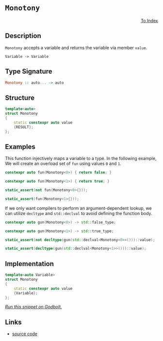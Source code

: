 <!-- Copyright 2024 Feng Mofan
SPDX-License-Identifier: Apache-2.0 -->

# `Monotony`

<p style='text-align: right;'><a href="../../index.md#identities">To Index</a></p>

## Description

`Monotony` accepts a variable and returns the variable via member `value`.

<pre><code>Variable -> Variable</code></pre>

## Type Signature

```Haskell
Monotony :: auto... -> auto
```

## Structure

```C++
template<auto>
struct Monotony
{
    static constexpr auto value
    {RESULT};
};
```

## Examples

This function injectively maps a variable to a type.
In the following example, We will create an overload set of `fun` using values `0` and `1`.

```C++
constexpr auto fun(Monotony<0>) { return false; }

constexpr auto fun(Monotony<1>) { return true; }

static_assert(not fun(Monotony<0>{}));

static_assert(fun(Monotony<1>{}));
```

If we only want compilers to perform an argument-dependent lookup, we can utilize `decltype` and `std::declval` to avoid defining the function body.

```C++
constexpr auto gun(Monotony<0>) -> std::false_type;

constexpr auto gun(Monotony<1>) -> std::true_type;

static_assert(not decltype(gun(std::declval<Monotony<0>>()))::value);

static_assert(decltype(gun(std::declval<Monotony<1>>()))::value);
```

## Implementation

```C++
template<auto Variable>
struct Monotony
{
    static constexpr auto value
    {Variable};
};
```

[*Run this snippet on Godbolt.*](https://godbolt.org/#z:OYLghAFBqd5QCxAYwPYBMCmBRdBLAF1QCcAaPECAMzwBtMA7AQwFtMQByARg9KtQYEAysib0QXACx8BBAKoBnTAAUAHpwAMvAFYTStJg1DIApACYAQuYukl9ZATwDKjdAGFUtAK4sGIAMykrgAyeAyYAHI%2BAEaYxCAAbKQADqgKhE4MHt6%2BeqnpjgKh4VEssfFctpj2hQxCBEzEBNk%2BfoF2mA6Z9Y0ExZExcYm2DU0tuZUKo31hA2VDXACUtqhexMjsHASYLMkG2yb%2BbkxeRADUAGqNeEzR9IfYJhoAglPEXg5nALICqEQMAE8ns8TAB2KwvM5Qs5TJiOZBnNAMKaYVTJYhnE7nABuYi8mGB0LOYIsV2INzuBNBABFDhZiS8wbT/BCQS8APQAKm5PN5fPZwK5PLOABVsEIRUIzryBRy%2BfKZcDBbyzgAxPDEKaizBaxUvJEotEYrGoM5ULwMCA/Bh/ARAo4aB6LYngs7ETAENYMM1iJR0l20xn6gSG9GY06m82W622wGHNxcJ0u%2Bnuz3Eb0Ed4ElkBpUvWHwgD6TAUSiaEBtBDNFqtv3%2B9rcjv8j3BTMWizpedeDSLJbLBGoNZj9fjiebJLbHZZXaF3LOQk6AnQ2t1PNlILM/jCyG8WGJR1OdEI9seQeeBu2RvD52AQ7rdvjTewzoAtA8YQR0CAQFRfZhCwQALJNmrLAheqJhiaZy3tG95xkcY7Pmcb7Nh%2BX4gJm%2BIAUBIFdgWeDIMWpZxAOlZnFgO6AcB0A1lM6EUbQuK0PGw4Pg6DwPBA7aLN%2BTH4lOoH5j2BFEf2EAMVRmA0ZadHfgxTEsXBDaIZx3G8XimACRwyy0JwACsvB%2BBwWikKgnBuNY1gwqs6yYMSm48KQBCaNpywANYgHpkgAHQaJIXCgv4Gh6RoZgJAkZgAByRfonCSLwLASBoGikEZJlmRwvAKCAKXOcZ2mkHAsAwIgICrAQySnOQlBoLsdBxBErCbKokUJC%2BCSSNByAIlI3lmLwmD4EQ5JfpU/CCCIYjsFIMiCIoKjqPlpC6JUADuxBMMknA8Dp%2BmGS5pmcAA8qclVVqgVBnC1bUdV1PU%2BWYZwQB4dX0Bi5j%2BEsvB5VoywQEgtXJPVZAUBAgPAyAwBSGYfB0NsmqUNEB3RGEjQAttvAo8wxAAkd0TaJ0eWObVbCCEdDC0OjS1YNEXjAMctC0Nl3C8FgLCGMA4jUxqhN4NiOoHainSnJsjlhNsulLbQeDRBtOMeFgB2ZngiUs6Q/PENEaSYNSOwc9LRgucsVAGMACgXHgmCrUdwFGY543CKI4gzQ781qAdK36BzKCWZY%2Bgy9lkDLKgyS1MzL50Yc1KmJY1hmOlGsjQLQdVDUmQuAw7ieK0eghLMpTlHkaQZAI4x%2BJU%2BQlww/QFwsqe8wIPRjNnEz110jfTDXgwVCMvRl3osJNF38wVMsCg2RsEi7RwBmpQdGVXa17WdcA3VnL1j0QLghAkPZn2LN9RvLAgmBMFg8RcaQHmSP43kAJz%2BKCkh%2BWYkgJMlekJHfsUcPFpCJZ9byCQuAJEinfSKICvJcD0g/JIaVeAZSyjlJyRtColX%2BmVU6VVQbgzeo1NgnBGgsGxKCF8TBEQGCMOvO%2B3kuC%2BQGkNEgeBRqzUdlNCQ0hXZKHdktXQMN1qbQxtPWe8DDocBOhVU4ZwLqYmIMQ0h5Cdwc2obQ3yT0XpAzenvMwB8UH5T%2BgDVAr04jVTBkYzRQwiEkJfEoowXA75cBSjQWg8NsoQCRktLGaMMakC8TjPGBMHA%2BJJowAg5NKYHRpnTBmTMfFs31psEy%2BB3RdH5szEyQtkAix8eLaoB1payzRgrRJ31ySq0chrLWShdbsyMAbUA%2Bi%2BCm3Npba2tsfEO0ms7Thsg3aLRMnwr2hsY5WD9gUwOl8Q5h04BHT8UcRlxwTnEJOEyx7VAbn4CArh%2B6VDziUbuRcCiZB2SkYutRh6F0mOs9udRpgnI6DcpuMx9kjwHnclu5de5D3zgcpYKw1iTz%2BZLER89OCyPkWQihyj7GqI0E9bew095fT0b9Y%2Bp9z6UGnn/ABNC/KghgaCQKkhX4dUqKIxBthkE/QKkVUq5UzqmNwQ1JqhC5G3RYAobECJsQwv2DqAgDCd4jT0J0p200elzW4f0nQARSACK2izYR%2B0loZQkWdaRl0iHss5dy3lcJ%2BXqPMcDPe/hdHUoMSgI1b1GVWqGFy5IyRCw8rvoWPlUxixss4XDOIbiPEmT8VTRyAaAmE2CUY0mYSKZUySZgWm9MxCxLVvEupJTSDJN5mkwWqhhbbByYIPJUsZZywBMUpWZSfGVO1jU/WYQGm/SaUwM2FsrY20YB02QXTxWsL6R7WVlDjC%2BxsOM%2BAwdQ6ZGZuyWSCzLDxwQYnZhydL4PNqBnLOORPl7LmJc05RzS4fMOVXC5ddl3dHeeuge1zahPKPT3QezR92TE7j815fzx4AumkqueKqwVas6hyrlZxnXeTdVWLejD3oOTNUfUgJ8z5DEvpLbFIAzA0P8P4PSIV/LJTQ6CUBX70qcCQblaD189L3z0pFMKd9JB30Co/LggRJb%2BGVQRzKKLXI/36vhhBhH2PtnVj69OkggA)

## Links

- [source code](../../../conceptrodon/monotony.hpp)
